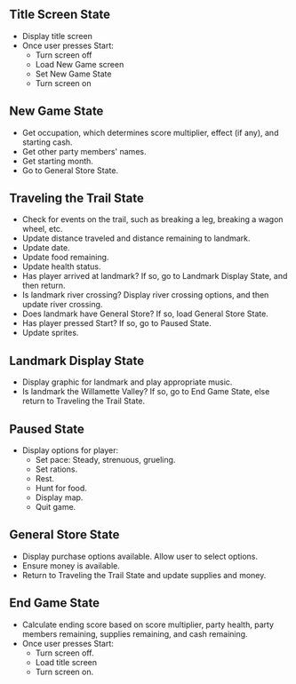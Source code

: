 ## Title Screen State
* Display title screen
* Once user presses Start:
  * Turn screen off
  * Load New Game screen
  * Set New Game State
  * Turn screen on
  
## New Game State
* Get occupation, which determines score multiplier, effect (if any), and starting cash.
* Get other party members' names.
* Get starting month.
* Go to General Store State.

## Traveling the Trail State
* Check for events on the trail, such as breaking a leg, breaking a wagon wheel, etc.
* Update distance traveled and distance remaining to landmark.
* Update date.
* Update food remaining.
* Update health status.
* Has player arrived at landmark? If so, go to Landmark Display State, and then return.
* Is landmark river crossing? Display river crossing options, and then update river crossing.
* Does landmark have General Store? If so, load General Store State.
* Has player pressed Start? If so, go to Paused State.
* Update sprites.

## Landmark Display State
* Display graphic for landmark and play appropriate music.
* Is landmark the Willamette Valley? If so, go to End Game State, else return to Traveling the Trail State.

## Paused State
* Display options for player:
  * Set pace: Steady, strenuous, grueling.
  * Set rations.
  * Rest.
  * Hunt for food.
  * Display map.
  * Quit game.
  
## General Store State
* Display purchase options available. Allow user to select options.
* Ensure money is available.
* Return to Traveling the Trail State and update supplies and money.

## End Game State
* Calculate ending score based on score multiplier, party health, party members remaining, supplies remaining, and cash remaining.
* Once user presses Start:
  * Turn screen off.
  * Load title screen
  * Turn screen on.
